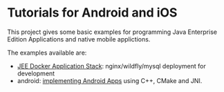 Tutorials for Android and iOS
=============================

This project gives some basic examples for programming Java Enterprise Edition Applications and native mobile applictions.

The examples available are:
* [JEE Docker Application Stack](./jee-docker/readme.md): nginx/wildfly/mysql deployment for development
* android: [implementing Android Apps](./android/readme.md) using C++, CMake and JNI. 